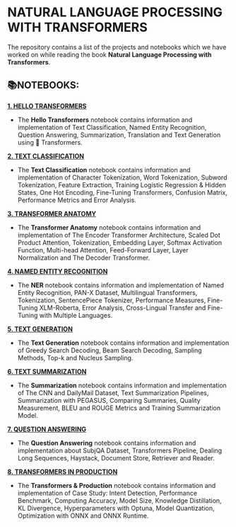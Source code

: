 # **NATURAL LANGUAGE PROCESSING WITH TRANSFORMERS**

The repository contains a list of the projects and notebooks which we have worked on while reading the book **Natural Language Processing with Transformers**.

## **📚NOTEBOOKS:**

[**1. HELLO TRANSFORMERS**](https://github.com/ThinamXx/Transformers_NLP/tree/main/02.%20NLP%20with%20Transformers/01.%20Hello%20Transformers)
- The **Hello Transformers** notebook contains information and implementation of Text Classification, Named Entity Recognition, Question Answering, Summarization, Translation and Text Generation using 🤗 Transformers.

[**2. TEXT CLASSIFICATION**](https://github.com/ThinamXx/Transformers_NLP/tree/main/02.%20NLP%20with%20Transformers/02.%20Text%20Classification)
- The **Text Classification** notebook contains information and implementation of Character Tokenization, Word Tokenization, Subword Tokenization, Feature Extraction, Training Logistic Regression & Hidden States, One Hot Encoding, Fine-Tuning Transformers, Confusion Matrix, Performance Metrics and Error Analysis.

[**3. TRANSFORMER ANATOMY**](https://github.com/ThinamXx/Transformers_NLP/tree/main/02.%20NLP%20with%20Transformers/03.%20Transformer%20Anatomy)
- The **Transformer Anatomy** notebook contains information and implementation of The Encoder Transformer Architecture, Scaled Dot Product Attention, Tokenization, Embedding Layer, Softmax Activation Function, Multi-head Attention, Feed-Forward Layer, Layer Normalization and The Decoder Transformer.

[**4. NAMED ENTITY RECOGNITION**](https://github.com/ThinamXx/Transformers_NLP/tree/main/02.%20NLP%20with%20Transformers/04.%20Named%20Entity%20Recognition)
- The **NER** notebook contains information and implementation of Named Entity Recognition, PAN-X Dataset, Multilingual Transformers, Tokenization, SentencePiece Tokenizer, Performance Measures, Fine-Tuning XLM-Roberta, Error Analysis, Cross-Lingual Transfer and Fine-Tuning with Multiple Languages.

[**5. TEXT GENERATION**](https://github.com/ThinamXx/Transformers_NLP/tree/main/02.%20NLP%20with%20Transformers/05.%20Text%20Generation)
- The **Text Generation** notebook contains information and implementation of Greedy Search Decoding, Beam Search Decoding, Sampling Methods, Top-k and Nucleus Sampling.

[**6. TEXT SUMMARIZATION**](https://github.com/ThinamXx/Transformers_NLP/tree/main/02.%20NLP%20with%20Transformers/06.%20Summarization)
- The **Summarization** notebook contains information and implementation of The CNN and DailyMail Dataset, Text Summarization Pipelines, Summarization with PEGASUS, Comparing Summaries, Quality Measurement, BLEU and ROUGE Metrics and Training Summarization Model.

[**7. QUESTION ANSWERING**](https://github.com/ThinamXx/Transformers_NLP/tree/main/02.%20NLP%20with%20Transformers/07.%20Question%20Answering)
- The **Question Answering** notebook contains information and implementation about SubjQA Dataset, Transformers Pipeline, Dealing Long Sequences, Haystack, Document Store, Retriever and Reader.

[**8. TRANSFORMERS IN PRODUCTION**](https://github.com/ThinamXx/Transformers_NLP/tree/main/02.%20NLP%20with%20Transformers/08.%20Transformers%20in%20Production)
- The **Transformers & Production** notebook contains information and implementation of Case Study: Intent Detection, Performance Benchmark, Computing Accuracy, Model Size, Knowledge Distillation, KL Divergence, Hyperparameters with Optuna, Model Quantization, Optimization with ONNX and ONNX Runtime.
